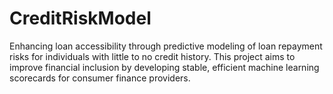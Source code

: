 # CreditRiskModel
Enhancing loan accessibility through predictive modeling of loan repayment risks for individuals with little to no credit history. This project aims to improve financial inclusion by developing stable, efficient machine learning scorecards for consumer finance providers.
